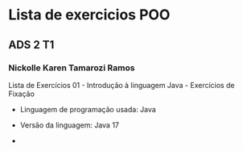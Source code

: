# Lista de exercicios POO
## ADS 2 T1
### Nickolle Karen Tamarozi Ramos

Lista de Exercícios 01 - Introdução à linguagem Java - Exercícios de Fixação

- Linguagem de programação usada: Java

- Versão da linguagem: Java 17

- 
     
